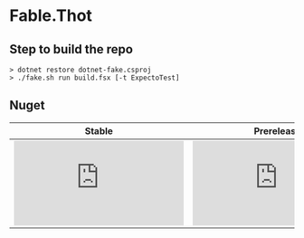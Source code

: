 # Fable.Thot

## Step to build the repo

```shell
> dotnet restore dotnet-fake.csproj
> ./fake.sh run build.fsx [-t ExpectoTest]
```

<!-- ## Status

MacOS/Linux | Windows
--- | ---
[![Travis Badge](https://travis-ci.org/MangelMaxime/Thot.svg?branch=master)](https://travis-ci.org/MangelMaxime/Thot) | [![Build status](https://ci.appveyor.com/api/projects/status/github/MangelMaxime/Thot?svg=true)](https://ci.appveyor.com/project/MangelMaxime/Thot)
[![Build History](https://buildstats.info/travisci/chart/MangelMaxime/Thot)](https://travis-ci.org/MangelMaxime/Thot/builds) | [![Build History](https://buildstats.info/appveyor/chart/MangelMaxime/Thot)](https://ci.appveyor.com/project/MangelMaxime/Thot) -->


## Nuget

Stable | Prerelease
--- | ---
[![NuGet Badge](https://buildstats.info/nuget/Thot.Json)](https://www.nuget.org/packages/Thot.Json/) | [![NuGet Badge](https://buildstats.info/nuget/Thot.Json?includePreReleases=true)](https://www.nuget.org/packages/Thot.Json/)
